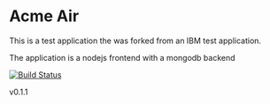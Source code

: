 # Acme Air
This is a test application the was forked from an IBM test application.
 
The application is a nodejs frontend with a mongodb backend

[![Build Status](https://travis-ci.org/applariat/acme-air.svg?branch=master)](https://travis-ci.org/applariat/acme-air)

v0.1.1
